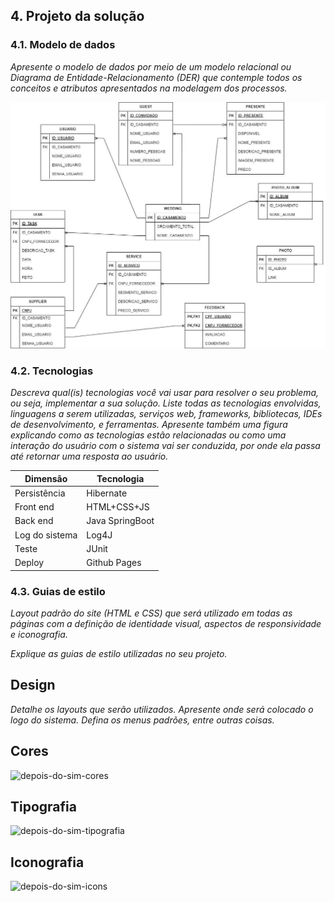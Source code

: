 ## 4. Projeto da solução

### 4.1. Modelo de dados

_Apresente o modelo de dados por meio de um modelo relacional ou Diagrama de Entidade-Relacionamento (DER) que contemple todos os conceitos e atributos apresentados na modelagem dos processos._ 

![Diagrama de Entidade Relacionamento de Exemplo](images/MER_atualizado.jpeg "Diagrama de Entidade Relacionamento de Exemplo")

### 4.2. Tecnologias

_Descreva qual(is) tecnologias você vai usar para resolver o seu problema, ou seja, implementar a sua solução. Liste todas as tecnologias envolvidas, linguagens a serem utilizadas, serviços web, frameworks, bibliotecas, IDEs de desenvolvimento, e ferramentas. Apresente também uma figura explicando como as tecnologias estão relacionadas ou como uma interação do usuário com o sistema vai ser conduzida, por onde ela passa até retornar uma resposta ao usuário._

| **Dimensão**   | **Tecnologia**  |
| ---            | ---             |
| Persistência   | Hibernate       |
| Front end      | HTML+CSS+JS     |
| Back end       | Java SpringBoot |
| Log do sistema | Log4J           |
| Teste          | JUnit           |
| Deploy         | Github Pages    |


### 4.3. Guias de estilo

_Layout padrão do site (HTML e CSS) que será utilizado em todas as páginas com a definição de identidade visual, aspectos de responsividade e iconografia._

_Explique as guias de estilo utilizadas no seu projeto._

## Design

_Detalhe os layouts que serão utilizados. Apresente onde será colocado o logo do sistema. Defina os menus padrões, entre outras coisas._


## Cores

![depois-do-sim-cores](https://github.com/ICEI-PUC-Minas-PMGES-TI/pmg-es-2023-2-ti2-3687100-depois-do-sim/assets/123561984/e4eacfad-307c-4464-ad97-e3233dc3a6a0)


## Tipografia

![depois-do-sim-tipografia](https://github.com/ICEI-PUC-Minas-PMGES-TI/pmg-es-2023-2-ti2-3687100-depois-do-sim/assets/123561984/5cfbb91f-8656-46e4-a23f-b8a93f8c570e)


## Iconografia

![depois-do-sim-icons](https://github.com/ICEI-PUC-Minas-PMGES-TI/pmg-es-2023-2-ti2-3687100-depois-do-sim/assets/123561984/e71c6e59-a6bb-4fb9-9443-8c4b179c3542)
